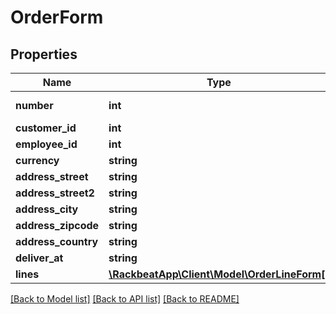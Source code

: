 # OrderForm

## Properties
Name | Type | Description | Notes
------------ | ------------- | ------------- | -------------
**number** | **int** | Unique integer | [optional] 
**customer_id** | **int** |  | 
**employee_id** | **int** |  | 
**currency** | **string** |  | [optional] 
**address_street** | **string** |  | [optional] 
**address_street2** | **string** |  | [optional] 
**address_city** | **string** |  | [optional] 
**address_zipcode** | **string** |  | [optional] 
**address_country** | **string** |  | [optional] 
**deliver_at** | **string** |  | [optional] 
**lines** | [**\RackbeatApp\Client\Model\OrderLineForm[]**](OrderLineForm.md) |  | 

[[Back to Model list]](../README.md#documentation-for-models) [[Back to API list]](../README.md#documentation-for-api-endpoints) [[Back to README]](../README.md)


